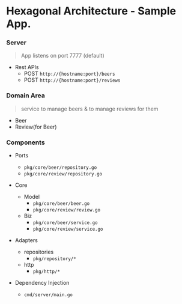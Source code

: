 # Hexagonal Architecture - Sample App.

### Server

> App listens on port 7777 (default)

- Rest APIs
    - POST `http://{hostname:port}/beers` 
    - POST `http://{hostname:port}/reviews`
    

### Domain Area

> service to manage beers & to manage reviews for them

- Beer
- Review(for Beer)
    

### Components

- Ports
    - `pkg/core/beer/repository.go`
    - `pkg/core/review/repository.go`

- Core
    - Model
        - `pkg/core/beer/beer.go`
        - `pkg/core/review/review.go`
    - Biz
        - `pkg/core/beer/service.go`
        - `pkg/core/review/service.go`

- Adapters
    - repositories
        - `pkg/repository/*`
    - http
        - `pkg/http/*`

- Dependency Injection
    - `cmd/server/main.go`
